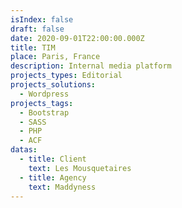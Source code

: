 ```yaml
---
isIndex: false
draft: false
date: 2020-09-01T22:00:00.000Z
title: TIM
place: Paris, France
description: Internal media platform
projects_types: Editorial
projects_solutions:
  - Wordpress
projects_tags:
  - Bootstrap
  - SASS
  - PHP
  - ACF
datas:
  - title: Client
    text: Les Mousquetaires
  - title: Agency
    text: Maddyness
---
```

